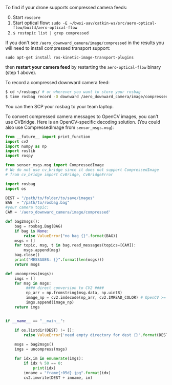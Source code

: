 To find if your drone supports compressed camera feeds:

0. Start `roscore`
1. Start optical flow: `sudo -E ~/bwsi-uav/catkin-ws/src/aero-optical-flow/build/aero-optical-flow`
2. `$ rostopic list | grep compressed`

If you don't see `/aero_downward_camera/image/compressed` in the results you will need to install compressed transport support:

`sudo apt-get install ros-kinetic-image-transport-plugins`

then **restart your camera feed** by restarting the `aero-optical-flow` binary (step 1 above).

To record a compressed downward camera feed:

```bash
$ cd ~/rosbags/ # or wherever you want to store your rosbag
$ time rosbag record -O downward /aero_downward_camera/image/compressed # -O specifies the filename
```

You can then SCP your rosbag to your team laptop.

To convert compressed camera messages to OpenCV images, you can't use CVBridge. Here is an OpenCV-specific decoding solution. (You could also use CompressedImage from `sensor_msgs.msg`):

```python
from __future__ import print_function
import cv2
import numpy as np
import roslib
import rospy

from sensor_msgs.msg import CompressedImage
# We do not use cv_bridge since it does not support CompressedImage
# from cv_bridge import CvBridge, CvBridgeError

import rosbag
import os

DEST = "/path/to/folder/to/save/images"
BAG  = "/path/to/rosbag.bag"
#your camera topic:
CAM = '/aero_downward_camera/image/compressed'

def bag2msgs():
    bag = rosbag.Bag(BAG)
    if bag is None:
        raise ValueError("no bag {}".format(BAG))
    msgs = []
    for topic, msg, t in bag.read_messages(topics=[CAM]):
        msgs.append(msg)
    bag.close()
    print("MESSAGES: {}".format(len(msgs)))
    return msgs

def uncompress(msgs):
    imgs = []
    for msg in msgs:
         #### direct conversion to CV2 ####
         np_arr = np.fromstring(msg.data, np.uint8)
         image_np = cv2.imdecode(np_arr, cv2.IMREAD_COLOR) # OpenCV >= 3.0:
         imgs.append(image_np)
    return imgs


if __name__ == "__main__":

    if os.listdir(DEST) != []:
        raise ValueError('need empty directory for dest {}'.format(DEST))
    
    msgs = bag2msgs()
    imgs = uncompress(msgs)

    for idx,im in enumerate(imgs):
        if idx % 50 == 0:
            print(idx)
        imname = "frame{:05d}.jpg".format(idx)
        cv2.imwrite(DEST + imname, im)
```
